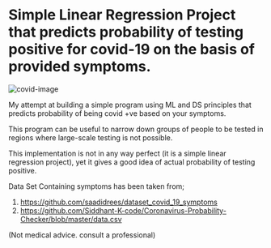 # Simple Linear Regression Project that predicts probability of testing positive for covid-19 on the basis of provided symptoms.

![covid-image](https://ipo.org/wp-content/uploads/2020/04/covid-19-1330px.jpg)

My attempt at building a simple program using ML and DS principles that predicts probability of being covid +ve based on your symptoms.

This program can be useful to narrow down groups of people to be tested in regions where large-scale testing is not possible.

This implementation is not in any way perfect (it is a simple linear regression project), yet it gives a good idea of actual probability of testing positive.

Data Set Containing symptoms has been taken from; 

1. https://github.com/saadidrees/dataset_covid_19_symptoms
2. https://github.com/Siddhant-K-code/Coronavirus-Probability-Checker/blob/master/data.csv

(Not medical advice. consult a professional)

